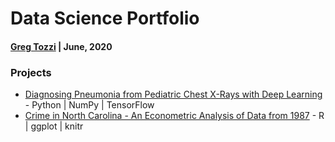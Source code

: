 # Data Science Portfolio
#### [Greg Tozzi](https://www.linkedin.com/in/gregorytozzi/) | June, 2020
### Projects
- [Diagnosing Pneumonia from Pediatric Chest X-Rays with Deep Learning](https://github.com/gregtozzi/diagnosing_pneumonia) - Python | NumPy | TensorFlow
- [Crime in North Carolina - An Econometric Analysis of Data from 1987](https://github.com/gregtozzi/north_carolina_crime) - R | ggplot | knitr
